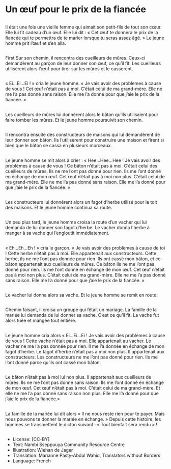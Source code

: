 # Un œuf pour le prix de la fiancée

##
Il était une fois une vieille femme
qui aimait son petit-fils de tout son
cœur.
Elle lui fit cadeau d’un œuf.
Elle lui dit : « Cet œuf te donnera le
prix de la fiancée qui te permettra
de te marier lorsque tu seras assez
âgé. »
Le jeune homme prit l’œuf et s’en
alla.

##
First Sur son chemin, il rencontra
des cueilleurs de mûres. Ceux-ci
demandèrent au garçon de leur
donner son œuf, ce qu’il fit.
Les cueilleurs utilisèrent alors l’œuf
pour tirer sur les mûres et le
cassèrent.

##
« Ei…Ei…Ei ! » cria le jeune homme.
« Je vais avoir des problèmes à
cause de vous !
Cet œuf n’était pas à moi.
C’était celui de ma grand-mère.
Elle ne me l’a pas donné sans
raison.
Elle me l’a donné pour que j’aie le
prix de la fiancée. »

##
Les cueilleurs de mûres lui
donnèrent alors le bâton qu’ils
utilisaient pour faire tomber les
mûres.
Et le jeune homme poursuivit son
chemin.

##
Il rencontra ensuite des
constructeurs de maisons qui lui
demandèrent de leur donner son
bâton.
Ils l’utilisèrent pour construire une
maison et firent si bien que le bâton
se cassa en plusieurs morceaux.

##
Le jeune homme se mit alors à crier
:
« Hee…Hee…Hee ! Je vais avoir des
problèmes à cause de vous ! Ce
bâton n’était pas à moi. C’était celui
des cueilleurs de mûres.
Ils ne me l’ont pas donné pour rien.
Ils me l’ont donné en échange de
mon œuf.
Cet œuf n’était pas à moi non plus.
C’était celui de ma grand-mère.
Elle ne me l’a pas donné sans
raison. Elle me l’a donné pour que
j’aie le prix de la fiancée. »

##
Les constructeurs lui donnèrent
alors un fagot d’herbe utilisé pour le
toit des maisons.
Et le jeune homme continua sa
route.

##
Un peu plus tard, le jeune homme
croisa la route d’un vacher qui lui
demanda de lui donner son fagot
d’herbe.
Le vacher donna l’herbe à manger à
sa vache qui l’engloutit
immédiatement.

##
« Eh…Eh…Eh ! » cria le garçon. « Je vais avoir des
problèmes à cause de toi ! Cette herbe n’était pas à
moi. Elle appartenait aux constructeurs.
Cette herbe, ils ne me l’ont pas donnée pour rien.
Ils ont cassé mon bâton, et ce bâton appartenait aux
cueilleurs de mûres.
Ce bâton ils ne me l’ont pas donné pour rien.
Ils me l’ont donné en échange de mon œuf.
Cet œuf n’était pas à moi non plus. C’était celui de
ma grand-mère.
Elle ne me l’a pas donné sans raison. Elle me l’a
donné pour que j’aie le prix de la fiancée. »

##
Le vacher lui donna alors sa vache.
Et le jeune homme se remit en
route.

##
Chemin faisant, il croisa un groupe
qui fêtait un mariage.
La famille de la mariée lui demanda
de lui donner sa vache.
C’est ce qu’il fit.
La vache fut alors tuée et mangée
tout entière.

##
Le jeune homme cria alors «
Ei…Ei…Ei ! Je vais avoir des
problèmes à cause de vous ! Cette
vache n’était pas à moi. Elle
appartenait au vacher.
Le vacher ne me l’a pas donnée
pour rien.
Il me l’a donnée en échange de
mon fagot d’herbe.
Le fagot d’herbe n’était pas à moi
non plus. Il appartenait aux
constructeurs.
Les constructeurs ne me l’ont pas
donné pour rien. Ils me l’ont donné
parce qu’ils ont cassé mon bâton.

##
Le bâton n’était pas à moi lui non plus. Il appartenait aux
cueilleurs de mûres.
Ils ne me l’ont pas donné sans raison. Ils me l’ont donné en
échange de mon œuf.
Cet œuf n’était pas à moi. C’était celui de ma grand-mère.
Et elle ne me l’a pas donné sans raison non plus. Elle me l’a donné
pour que j’aie le prix de la fiancée.»

##
La famille de la mariée lui dit alors «
Il ne nous reste rien pour te payer.
Mais nous pouvons te donner la
mariée en échange. »
Depuis cette histoire, les hommes
se transmettent le dicton suivant : «
Tout bienfait sera rendu » !

##
* License: [CC-BY]
* Text: Nambi Sseppuuya Community Resource Centre
* Illustration: Wiehan de Jager
* Translation: Marianne Pasty-Abdul Wahid, Translators without Borders
* Language: French
